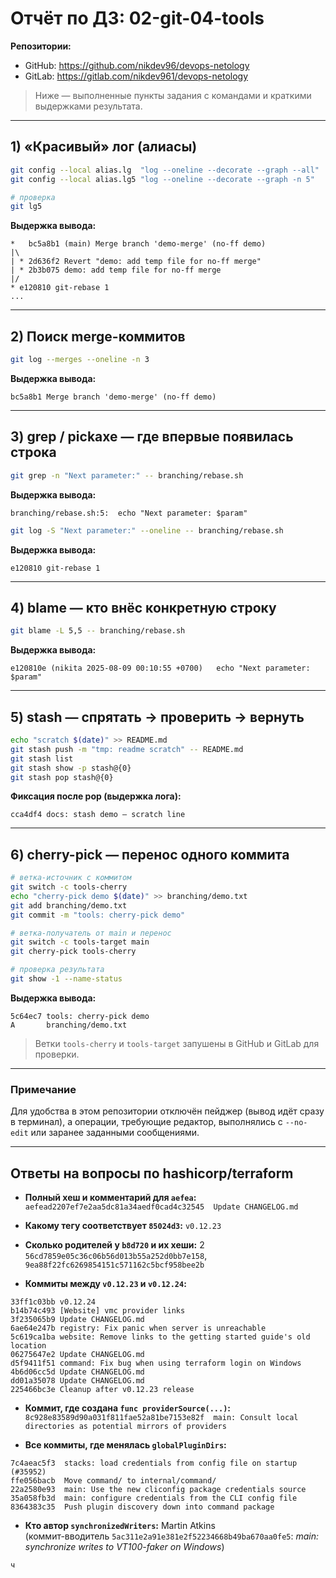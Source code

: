 # Отчёт по ДЗ: 02-git-04-tools

**Репозитории:**  
- GitHub: https://github.com/nikdev96/devops-netology  
- GitLab: https://gitlab.com/nikdev961/devops-netology

> Ниже — выполненные пункты задания с командами и краткими выдержками результата.

---

## 1) «Красивый» лог (алиасы)
```bash
git config --local alias.lg  "log --oneline --decorate --graph --all"
git config --local alias.lg5 "log --oneline --decorate --graph -n 5"

# проверка
git lg5
```

**Выдержка вывода:**
```
*   bc5a8b1 (main) Merge branch 'demo-merge' (no-ff demo)
|\  
| * 2d636f2 Revert "demo: add temp file for no-ff merge"
| * 2b3b075 demo: add temp file for no-ff merge
|/  
* e120810 git-rebase 1
...
```

---

## 2) Поиск merge-коммитов
```bash
git log --merges --oneline -n 3
```

**Выдержка вывода:**
```
bc5a8b1 Merge branch 'demo-merge' (no-ff demo)
```

---

## 3) grep / pickaxe — где впервые появилась строка
```bash
git grep -n "Next parameter:" -- branching/rebase.sh
```

**Выдержка вывода:**
```
branching/rebase.sh:5:  echo "Next parameter: $param"
```

```bash
git log -S "Next parameter:" --oneline -- branching/rebase.sh
```

**Выдержка вывода:**
```
e120810 git-rebase 1
```

---

## 4) blame — кто внёс конкретную строку
```bash
git blame -L 5,5 -- branching/rebase.sh
```

**Выдержка вывода:**
```
e120810e (nikita 2025-08-09 00:10:55 +0700)   echo "Next parameter: $param"
```

---

## 5) stash — спрятать → проверить → вернуть
```bash
echo "scratch $(date)" >> README.md
git stash push -m "tmp: readme scratch" -- README.md
git stash list
git stash show -p stash@{0}
git stash pop stash@{0}
```

**Фиксация после pop (выдержка лога):**
```
cca4df4 docs: stash demo — scratch line
```

---

## 6) cherry-pick — перенос одного коммита
```bash
# ветка-источник с коммитом
git switch -c tools-cherry
echo "cherry-pick demo $(date)" >> branching/demo.txt
git add branching/demo.txt
git commit -m "tools: cherry-pick demo"

# ветка-получатель от main и перенос
git switch -c tools-target main
git cherry-pick tools-cherry

# проверка результата
git show -1 --name-status
```

**Выдержка вывода:**
```
5c64ec7 tools: cherry-pick demo
A       branching/demo.txt
```

> Ветки `tools-cherry` и `tools-target` запушены в GitHub и GitLab для проверки.

---

### Примечание
Для удобства в этом репозитории отключён пейджер (вывод идёт сразу в терминал), а операции, требующие редактор, выполнялись с `--no-edit` или заранее заданными сообщениями.

---

## Ответы на вопросы по hashicorp/terraform

- **Полный хеш и комментарий для `aefea`:**  
  `aefead2207ef7e2aa5dc81a34aedf0cad4c32545  Update CHANGELOG.md`

- **Какому тегу соответствует `85024d3`:** `v0.12.23`

- **Сколько родителей у `b8d720` и их хеши:** 2  
  `56cd7859e05c36c06b56d013b55a252d0bb7e158`,  
  `9ea88f22fc6269854151c571162c5bcf958bee2b`

- **Коммиты между `v0.12.23` и `v0.12.24`:**
```
33ff1c03bb v0.12.24
b14b74c493 [Website] vmc provider links
3f235065b9 Update CHANGELOG.md
6ae64e247b registry: Fix panic when server is unreachable
5c619ca1ba website: Remove links to the getting started guide's old location
06275647e2 Update CHANGELOG.md
d5f9411f51 command: Fix bug when using terraform login on Windows
4b6d06cc5d Update CHANGELOG.md
dd01a35078 Update CHANGELOG.md
225466bc3e Cleanup after v0.12.23 release
```

- **Коммит, где создана `func providerSource(...)`:**  
  `8c928e83589d90a031f811fae52a81be7153e82f  main: Consult local directories as potential mirrors of providers`

- **Все коммиты, где менялась `globalPluginDirs`:**
```
7c4aeac5f3  stacks: load credentials from config file on startup (#35952)
ffe056bacb  Move command/ to internal/command/
22a2580e93  main: Use the new cliconfig package credentials source
35a058fb3d  main: configure credentials from the CLI config file
8364383c35  Push plugin discovery down into command package
```

- **Кто автор `synchronizedWriters`:** Martin Atkins  
  (коммит-вводитель `5ac311e2a91e381e2f52234668b49ba670aa0fe5`: *main: synchronize writes to VT100-faker on Windows*)
```
ч